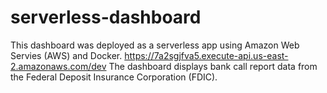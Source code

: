 # serverless-dashboard

This dashboard was deployed as a serverless app using Amazon Web Servies (AWS) and Docker. 
https://7a2sgjfva5.execute-api.us-east-2.amazonaws.com/dev
The dashboard displays bank call report data from the Federal Deposit Insurance Corporation (FDIC). 
